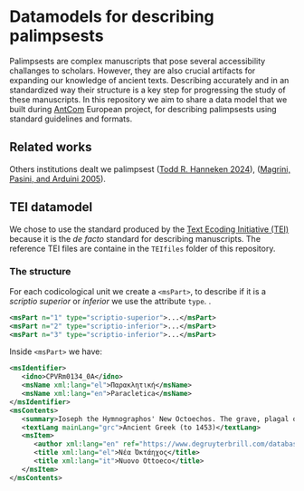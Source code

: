 # Datamodels for describing palimpsests
Palimpsests are complex manuscripts that pose several accessibility challanges to scholars. However, they are also crucial artifacts for expanding our knowledge of ancient texts.
Describing accurately and in an standardized way their structure is a key step for progressing the study of these manuscripts.
In this repository we aim to share a data model that we built during [AntCom](https://antcom.eu/) European project, for describing palimpsests using standard guidelines and formats.

## Related works
Others institutions dealt we palimpsest ([Todd R. Hanneken 2024](https://palimpsest.stmarytx.edu/thanneken/2024/dh/)),  ([Magrini, Pasini, and Arduini 2005](https://pascal-francis.inist.fr/vibad/index.php?action=getRecordDetail&idt=16825319)).

## TEI datamodel
We chose to use the standard produced by the [Text Ecoding Initiative (TEI)](https://www.tei-c.org/) because it is the _de facto_ standard for describing manuscripts.
The reference TEI files are containe in the `TEIfiles` folder of this repository.

### The structure
For each codicological unit we create a `<msPart>`, to describe if it is a _scriptio superior_ or _inferior_ we use the attribute `type`.
.
```xml
<msPart n="1" type="scriptio-superior">...</msPart>
<msPart n="2" type="scriptio-inferior">...</msPart>
<msPart n="3" type="scriptio-inferior">...</msPart>
```

Inside `<msPart>` we have:

```xml
<msIdentifier>
   <idno>CPVRm0134_0A</idno>
   <msName xml:lang="el">Παρακλητική</msName>
   <msName xml:lang="en">Paracletica</msName>
</msIdentifier>
<msContents>
   <summary>Ioseph the Hymnographos' New Octoechos. The grave, plagal of the second and fourth tones (βαρύς, πλάγιος α΄, πλάγιος δ΄) survive, along with fragments of the third and plagal of the first tones (β΄, πλάγιος α΄).</summary>
   <textLang mainLang="grc">Ancient Greek (to 1453)</textLang>
   <msItem>
      <author xml:lang="en" ref="https://www.degruyterbrill.com/database/PMBZ/entry/PMBZ14598/html">Ioseph Hymnographos</author>
      <title xml:lang="el">Νέα Ὀκτάηχος</title>
      <title xml:lang="it">Nuovo Ottoeco</title>
   </msItem>
</msContents>
```

